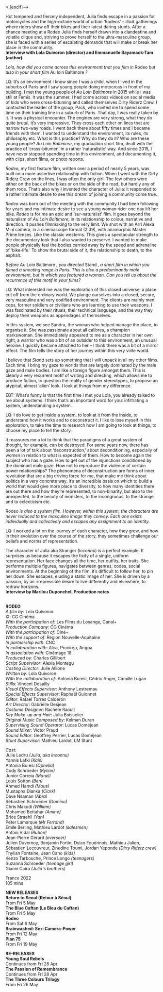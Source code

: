 
<![endif]-->

Hot tempered and fiercely independent, Julia finds escape in a passion for motorcycles and the high-octane world of urban ‘Rodeos’ – illicit gatherings where riders show off their bikes and their latest daring stunts. After a chance meeting at a Rodeo Julia finds herself drawn into a clandestine and volatile clique and, striving to prove herself to the ultra-masculine group, she is faced with a series of escalating demands that will make or break her place in the community.  
**Interview with Lola Quivoron (director) and Emmanuelle Bayamack-Tam (author)**  

_Lola, how did you come across this environment that you film in_ Rodeo _but also in your short film_ Au loin Baltimore _?_

LQ: It’s an environment I know since I was a child, when I lived in the suburbs of Paris and I saw young people doing motocross in front of my building. I met the young people of _Au Loin Baltimore_ in 2015 while I was still at Femis. It was the summer. I had come across videos on social media of kids who were cross-bituming and called themselves Dirty Riderz Crew. I contacted the leader of the group, Pack, who invited me to spend some time on their training line in a suburb of Paris. That day, I was really taken by it. It was a physical encounter. The engines are very strong, what they do quite brutal, it’s very impressive. They cross each other on lines that are narrow two-way roads. I went back there about fifty times and I became friends with them. I wanted to understand the environment, its rules, its philosophy etc. What is this practice? Why do they do it? Who are these young people? _Au Loin Baltimore_, my graduation short film, dealt with the practice of ‘cross-bitumen’ in a rather ‘naturalistic’ way. And since 2015, I have never stopped spending time in this environment, and documenting it, with clips, short films, or photo reports.

_Rodeo_, my first feature film, written over a period of nearly 5 years, was built on a more assertive relationship with fiction. When I went with the Dirty Riderz Crew on the lines, I was often the only girl. The few others were either on the back of the bikes or on the side of the road, but hardly any of them rode. That’s also why I invented the character of Julia: it responded to a rather intimate desire to see this dream of joining a community come true.

_Rodeo_ was born out of the meeting with the community I had been following for years and my intimate desire to see a young woman rider one day lift her bike. _Rodeo_ is for me an epic and ‘sur-naturalist’ film. It goes beyond the naturalism of _Au Loin_ _Baltimore_, in its relationship to colour, narrative and direction. It pushes filmmaking to the very limit. We shot with an Arri Alexa Mini camera, in a cinemascope format (2:39), with anamorphic Master Prime lenses. Like the classic westerns. This gives a spectacular strength to the documentary look that I also wanted to preserve. I wanted to make people physically feel the bodies carried away by the speed and adrenaline of ‘bike-life.’ To show the brutal side of it, the relationship to death, to the asphalt.

_Before_ Au Loin Baltimore _, you directed_ Stand _, a short film in which you filmed a shooting range in Paris. This is also a predominantly male environment, but in which you featured a woman. Can you tell us about the recurrence of this motif in your films?_

LQ: What interested me was the exploration of this closed universe, a place cut off from the ordinary world. We plunge ourselves into a closed, secure, very masculine and very codified environment. The clients are mainly men, cops, former soldiers or civilians who are learning to use their weapons. I was fascinated by their rituals, their technical language, and the way they deploy their weapons as appendages of themselves.

In this system, we see Sandra, the woman who helped manage the place, to organise it. She was passionate about all calibres, a champion markswoman. She immediately appeared to me as a character in her own right, a warrior who was a bit of an outsider to this environment, an unusual heroine. I quickly became attached to her – I think there was a bit of a mirror effect. The film tells the story of her journey within this very virile world.

I believe that _Stand_ sets up something that I will unpack in all my other films. Each time, I bring my gaze to worlds that are largely dominated by the male gaze and male bodies. I am like a foreign figure amongst them. This is clearly a very recurrent motif of writing and directing, which allows me to produce fiction, to question the reality of gender stereotypes, to propose an atypical, almost ‘alien’ look. I look at things from my difference.

EBT: What’s funny is that the first time I met you Lola, you already talked to me about systems. I think that’s an important word for you: infiltrating a system, understanding a system.

LQ: I do love to get inside a system, to look at it from the inside, to understand how it works and to deconstruct it. I like to lose myself in this exploration, to take the time to research how I am going to look at things, to choose my place to tell the story.

It reassures me a lot to think that the paradigms of a great system of thought, for example, can be destroyed. For some years now, there has been a lot of talk about ‘deconstruction,’ about deconditioning, especially of women in relation to what is expected of them. How to become again the subject who has a gaze. How to get out of the injunctions conditioned by the dominant male gaze. How not to reproduce the violence of certain power relationships? The phenomena of deconstruction are forms of inner revolution that are a big driving force for me, that make me think about politics in a very concrete way. It’s an incredible basis on which to build a world that would give more place to diversity, to how many identities there are out there and how they’re represented, to non-binarity, but also to the unexpected, to the beauty of monsters, to the incongruous, to the strange and to eclecticism etc.

Rodeo _is also a system film. However, within this system, the characters are never reduced to the masculine image they convey. Each one exists individually and collectively and escapes any assignment to an identity._

LQ: I worked a lot on the journey of each character, how they grow, and how in their evolution over the course of the story, they sometimes challenge our beliefs and norms of representation.

The character of Julia aka Stranger (_Inconnu_) is a perfect example. It surprises us because it escapes the fixity of a single, uniform representation. Her face changes all the time, her outfits, her traits. She performs multiple figures, navigates between genres, codes, social environments. At the beginning of the film, it’s difficult to follow her, to pin her down. She escapes, eluding a static image of her. She is driven by a passion, by an irrepressible desire to live differently and elsewhere, to redraw horizons.  
**Interview by Marilou Duponchel, Production notes**  
<br>

**RODEO**  
_A film by_: Lola Quivoron  
_©_: CG Cinéma  
_With the participation of_: Les Films du Losange, Canal+  
_Production Company_: CG Cinéma  
_With the participation of_: Ciné+  
_With the support of_: Région Nouvelle-Aquitaine  
_In partnership with_: CNC  
_In collaboration with_: Alca, Procirep, Angoa  
_In association with_: Cinémage 16  
_Produced by_: Charles Gillibert  
_Script Supervisor_: Alexia Montegu  
_Casting Director_: Julie Allione  
_Written by:_ Lola Quivoron  
_With the collaboration of_: Antonia Buresi, Cédric Anger, Camille Lugan  
_Stills_: Vincent Desailly  
_Visual Effects Supervisor_: Anthony Lestremau  
_Special Effects Supervisor_: Raphaël Guionnet  
_Editor_: Rafael Torres Calderón  
_Art Director_: Gabrielle Desjean  
_Costume Designer_: Rachèle Raoult  
_Key Make-up and Hair_: Julia Boisselier  
_Original Music Composed by_: Kelman Duran  
_Supervising Sound Operator_: Lucas Doméjean  
_Sound Mixer_: Victor Praud  
_Sound Editor_: Geoffrey Perrier, Lucas Doméjean  
_Stunt Supervisor_: Mathieu Lardot, LM Stunt

_Cast:_  
Julie Ledru _(Julia, aka Inconnu)_  
Yannis Lafki _(Kais)_  
Antonia Buresi _(Ophelia)_  
Cody Schroeder _(Kylian)_  
Junior Correia _(Manel)_  
Louis Sotton _(Ben)_  
Ahmed Hamdi _(Mous)_  
Mustapha Dianka _(Clark)_  
Dave Nsaman _(Abra)_  
Sébastien Schroeder _(Domino)_  
Chris Makodi _(William)_  
Mohamed Bettahar _(Amine)_  
Brice Straehli _(Yan)_  
Peter Lamarque _(Mr Ferrand)_  
Emile Berling,  Mathieu Lardot _(salesmen)_  
Antoni Vidal _(Ruben)_  
Jean-Pierre Gérard _(overseer)_  
Julien Duvernoy, Benjamin Fortin, Dylan Foudrinois,  Mathieu Julien, Sébastien Lecouvreur, Zinedine Toumi, Jordan Yeponde _(Dirty Riderz crew)_  
Thylian Fontaine, Jean Cano _(kids)_  
Kenzo Tarbouche, Prince Longo _(teenagers)_  
Suzanna Schroeder _(teenage girl)_  
Gianni Caira _(Julia's brothers)_  

France 2022  
105 mins  

**NEW RELEASES**  
**Return to Seoul (Retour à Séoul)**  
From Fri 5 May  
**The Blue Caftan (Le Bleu du Caftan)**  
From Fri 5 May  
**Rodeo**  
From Sat 6 May  
**Brainwashed: Sex-Camera-Power**  
From Fri 12 May  
**Plan 75**  
From Fri 19 May  

**RE-RELEASES**  
**Young Soul Rebels**  
Continues from Fri 28 Apr  
**The Passion of Remembrance**  
Continues from Fri 28 Apr  
**The Three Colours Trilogy**  
From Fri 26 May  
<!--stackedit_data:
eyJoaXN0b3J5IjpbNDY3MTAyMzgzXX0=
-->